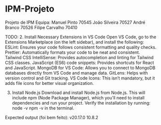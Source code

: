 # IPM-Projeto
Projeto de IPM
Equipa:
Manuel Pinto 70545
João Silveira 70527
André Branco 70526
Filipe Carvalho 70410

TODO:
2. Install Necessary Extensions in VS Code
Open VS Code, go to the Extensions Marketplace (on the left sidebar), and install the following:
ESLint: Ensures your code follows consistent formatting and quality checks.
Prettier: Automatically formats your code to be neat and consistent.
Tailwind CSS IntelliSense: Provides autocompletion and linting for Tailwind CSS classes.
JavaScript (ES6) code snippets: Provides shortcuts for React and JavaScript.
MongoDB for VS Code: Allows you to connect to MongoDB databases directly from VS Code and manage data.
GitLens: Helps with version control and Git tracking.
VS Code Icons: This isn’t mandatory, but it adds file icons for better visual organization.


3. Install Node.js
Download and install Node.js from Node.js. This will include npm (Node Package Manager), which you'll need to install dependencies and run your project.
Verify the installation by running:
node -v
npm -v
in the terminal.

Expected output (foi bem feito):
v20.17.0
10.8.2



